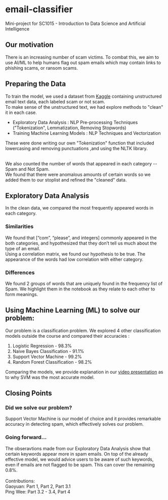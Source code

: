 # email-classifier
Mini-project for SC1015 - Introduction to Data Science and Artificial Intelligence

## **Our motivation**
There is an increasing number of scam victims. To combat this, we aim to use AI/ML to help humans flag out spam emails which may contain links to phishing scams, or ransom scams.</br>

## **Preparing the Data**
To train the model, we used a dataset from <a href="https://www.kaggle.com/datasets/gokulraja84/emails-dataset-for-spam-detection">Kaggle</a> containing unstructured email text data, each labeled scam or not scam.</br>
To make sense of the unstructured text, we had explore methods to "clean" it in each case. 
<ul>
  <li>Exploratory Data Analysis : NLP Pre-processing Techniques ("Tokenization", Lemmatization, Removing Stopwords)</li>
  <li>Training Machine Learning Models : NLP Techniques and Vectorization</li>
</ul>
These were done writing our own "Tokenization" function that included lowercasing and removing punctuations ,and using the NLTK library.</br></br>

We also counted the number of words that appeared in each category -- Spam and Not Spam.</br>
We found that there were anomalous amounts of certain words so we added them to our stoplist and refined the "cleaned" data.  
 
## **Exploratory Data Analysis**
In the clean data, we compared the most frequently appeared words in each category.</br>

### Similarities
We found that [“com”, “please”, and integers] commonly appeared in the both categories, and hypothesized that they don’t tell us much about the type of an email.</br>
Using a correlation matrix, we found our hypothesis to be true. The appearance of the words had low correlation with either category. 
### Differences
We found 2 groups of words that are uniquely found in the frequency list of Spam. We highlight them in the notebook as they relate to each other to form meanings.

## **Using Machine Learning (ML) to solve our problem:**
Our problem is a classification problem. We explored 4 other classification models outside the course and compared their accuracies :
<ol>
  <li>Logistic Regression - 98.3%</li>
  <li>Naive Bayes Classification - 91.1%</li>
  <li>Support Vector Machine - 99.2%</li>
  <li>Random Forest Classification - 98.2%</li>
</ol>
Comparing the models, we provide explanation in our <a href="https://youtu.be/6jYIe_tZf1E">video presentation</a> as to why SVM was the most accurate model.

## **Closing Points**
### **Did we solve our problem?**
Support Vector Machine is our model of choice and it provides remarkable accuracy in detecting spam, which effectively solves our problem.
### **Going forward...**
The obseravtions made from our Exploratory Data Analysis show that certain keywords appear more in spam emails. On top of the already effective model, we would advice users to be aware of such keywords, even if emails are not flagged to be spam. This can cover the remaining 0.8%.
</br>
</br>
Contributions:</br>
Gaoyuan: Part 1, Part 2, Part 3.1</br>
Ping Wee: Part 3.2 - 3.4, Part 4
